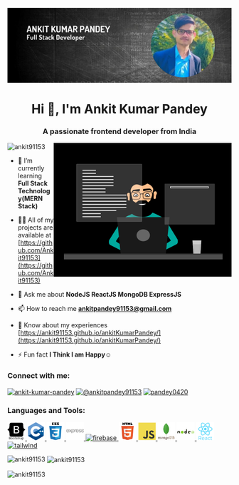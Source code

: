 ![logo](https://github.com/Ankit91153/Ankit91153/blob/main/ankit%20kumar%20pandey%20(2).png)
<h1 align="center">Hi 👋, I'm Ankit Kumar Pandey</h1>
<h3 align="center">A passionate frontend developer from India</h3>

<img src="https://github.com/Ankit91153/Ankit91153/blob/main/coding.gif" alt="coding" width="400" align="right">

<p align="left"> <img src="https://komarev.com/ghpvc/?username=ankit91153&label=Profile%20views&color=0e75b6&style=flat" alt="ankit91153" /> </p>

- 🌱 I’m currently learning **Full Stack Technology(MERN Stack)**

- 👨‍💻 All of my projects are available at [https://github.com/Ankit91153](https://github.com/Ankit91153)

- 💬 Ask me about **NodeJS ReactJS MongoDB ExpressJS**

- 📫 How to reach me **ankitpandey91153@gmail.com**

- 📄 Know about my experiences [https://ankit91153.github.io/ankitKumarPandey/](https://ankit91153.github.io/ankitKumarPandey/)

- ⚡ Fun fact **I Think I am Happy☺️**

<h3 align="left">Connect with me:</h3>
<p align="left">
<a href="https://www.linkedin.com/in/ankit-kumar-pandey-36b72220b/" target="blank"><img align="center" src="https://raw.githubusercontent.com/rahuldkjain/github-profile-readme-generator/master/src/images/icons/Social/linked-in-alt.svg" alt="ankit-kumar-pandey" height="30" width="40" /></a>
<a href="https://www.hackerrank.com/ankitpandey91153?hr_r=1" target="blank"><img align="center" src="https://raw.githubusercontent.com/rahuldkjain/github-profile-readme-generator/master/src/images/icons/Social/hackerrank.svg" alt="@ankitpandey91153" height="30" width="40" /></a>
<a href="https://www.leetcode.com/pandey0420" target="blank"><img align="center" src="https://raw.githubusercontent.com/rahuldkjain/github-profile-readme-generator/master/src/images/icons/Social/leet-code.svg" alt="pandey0420" height="30" width="40" /></a>
</p>

<h3 align="left">Languages and Tools:</h3>
<p align="left"> <a href="https://getbootstrap.com" target="_blank" rel="noreferrer"> <img src="https://raw.githubusercontent.com/devicons/devicon/master/icons/bootstrap/bootstrap-plain-wordmark.svg" alt="bootstrap" width="40" height="40"/> </a> <a href="https://www.w3schools.com/cpp/" target="_blank" rel="noreferrer"> <img src="https://raw.githubusercontent.com/devicons/devicon/master/icons/cplusplus/cplusplus-original.svg" alt="cplusplus" width="40" height="40"/> </a> <a href="https://www.w3schools.com/css/" target="_blank" rel="noreferrer"> <img src="https://raw.githubusercontent.com/devicons/devicon/master/icons/css3/css3-original-wordmark.svg" alt="css3" width="40" height="40"/> </a> <a href="https://expressjs.com" target="_blank" rel="noreferrer"> <img src="https://raw.githubusercontent.com/devicons/devicon/master/icons/express/express-original-wordmark.svg" alt="express" width="40" height="40"/> </a> <a href="https://firebase.google.com/" target="_blank" rel="noreferrer"> <img src="https://www.vectorlogo.zone/logos/firebase/firebase-icon.svg" alt="firebase" width="40" height="40"/> </a> <a href="https://www.w3.org/html/" target="_blank" rel="noreferrer"> <img src="https://raw.githubusercontent.com/devicons/devicon/master/icons/html5/html5-original-wordmark.svg" alt="html5" width="40" height="40"/> </a> <a href="https://developer.mozilla.org/en-US/docs/Web/JavaScript" target="_blank" rel="noreferrer"> <img src="https://raw.githubusercontent.com/devicons/devicon/master/icons/javascript/javascript-original.svg" alt="javascript" width="40" height="40"/> </a> <a href="https://www.mongodb.com/" target="_blank" rel="noreferrer"> <img src="https://raw.githubusercontent.com/devicons/devicon/master/icons/mongodb/mongodb-original-wordmark.svg" alt="mongodb" width="40" height="40"/> </a> <a href="https://nodejs.org" target="_blank" rel="noreferrer"> <img src="https://raw.githubusercontent.com/devicons/devicon/master/icons/nodejs/nodejs-original-wordmark.svg" alt="nodejs" width="40" height="40"/> </a> <a href="https://reactjs.org/" target="_blank" rel="noreferrer"> <img src="https://raw.githubusercontent.com/devicons/devicon/master/icons/react/react-original-wordmark.svg" alt="react" width="40" height="40"/> </a> <a href="https://tailwindcss.com/" target="_blank" rel="noreferrer"> <img src="https://www.vectorlogo.zone/logos/tailwindcss/tailwindcss-icon.svg" alt="tailwind" width="40" height="40"/> </a> </p>

<p><img align="left" src="https://github-readme-stats.vercel.app/api/top-langs?username=ankit91153&show_icons=true&locale=en&layout=compact" alt="ankit91153" /></p>

<p>&nbsp;<img align="center" src="https://github-readme-stats.vercel.app/api?username=ankit91153&show_icons=true&locale=en" alt="ankit91153" /></p>

<p><img align="center" src="https://github-readme-streak-stats.herokuapp.com/?user=ankit91153&" alt="ankit91153" /></p>
